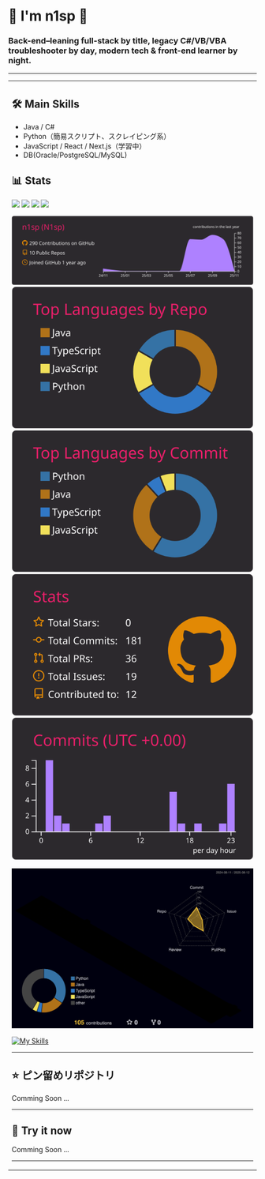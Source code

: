 # 👻 I'm n1sp 👻
### Back-end–leaning full-stack by title, legacy C#/VB/VBA troubleshooter by day, modern tech & front-end learner by night. 

---
<table>
<tr>
<td width="50%" valign="top">

## 🛠 Main Skills
- Java / C#
- Python（簡易スクリプト、スクレイピング系）
- JavaScript / React / Next.js（学習中）
- DB(Oracle/PostgreSQL/MySQL)

## 📊 Stats
![](http://github-profile-summary-cards.vercel.app/api/cards/most-commit-language?username=n1sp&theme=monokai)
![](http://github-profile-summary-cards.vercel.app/api/cards/repos-per-language?username=n1sp&theme=monokai)
![](http://github-profile-summary-cards.vercel.app/api/cards/stats?username=n1sp&theme=monokai)
![](http://github-profile-summary-cards.vercel.app/api/cards/productive-time?username=n1sp&theme=monokai)


[![](https://raw.githubusercontent.com/n1sp/n1sp/main/profile-summary-card-output/monokai/0-profile-details.svg)](https://github.com/vn7n24fzkq/github-profile-summary-cards)
[![](https://raw.githubusercontent.com/n1sp/n1sp/main/profile-summary-card-output/monokai/1-repos-per-language.svg)](https://github.com/vn7n24fzkq/github-profile-summary-cards) [![](https://raw.githubusercontent.com/n1sp/n1sp/main/profile-summary-card-output/monokai/2-most-commit-language.svg)](https://github.com/vn7n24fzkq/github-profile-summary-cards)
[![](https://raw.githubusercontent.com/n1sp/n1sp/main/profile-summary-card-output/monokai/3-stats.svg)](https://github.com/vn7n24fzkq/github-profile-summary-cards) [![](https://raw.githubusercontent.com/n1sp/n1sp/main/profile-summary-card-output/monokai/4-productive-time.svg)](https://github.com/vn7n24fzkq/github-profile-summary-cards)


![](./profile-3d-contrib/profile-night-rainbow.svg)

[![My Skills](https://skillicons.dev/icons?i=java,cs,py,ts,js,react,nextjs&perline=10)](https://skillicons.dev)

---

## ⭐ ピン留めリポジトリ
Comming Soon ...

---

## 🚀 Try it now
Comming Soon ...

---
